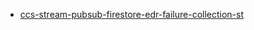 * [ccs-stream-pubsub-firestore-edr-failure-collection-st](https://console.cloud.google.com/kubernetes/deployment/northamerica-northeast1/private-na-ne1-001/mediation-data/ccs-stream-pubsub-firestore-edr-failure-collection-st/overview?authuser=0&project=cdo-gke-private-np-1a8686)
